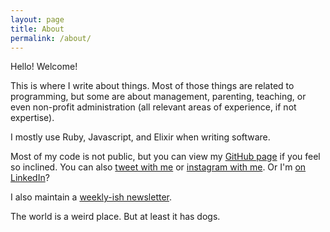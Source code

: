```yaml
---
layout: page
title: About
permalink: /about/
---
```


Hello! Welcome!

This is where I write about things. Most of those things are related to
programming, but some are about management, parenting, teaching, or even
non-profit administration (all relevant areas of experience, if not expertise).

I mostly use Ruby, Javascript, and Elixir when writing software.

Most of my code is not public, but you can view my [GitHub
page](https://github.com/andrewek) if you feel so inclined. You can also [tweet
with me](https://twitter.com/ektastrophe) or [instagram with
me](https://www.instagram.com/ektastrophe/). Or I'm [on
LinkedIn](https://www.linkedin.com/in/andrew-ek-761aa24a/)?

I also maintain a [weekly-ish newsletter](https://andrewek.substack.com/).

The world is a weird place. But at least it has dogs.
